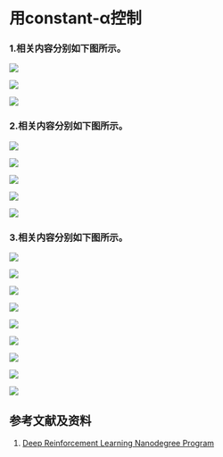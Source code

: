 # 用constant-α控制

### 1.相关内容分别如下图所示。

![](/images/体验蒙特卡洛控制算法/用constant-α控制/1a0.png)

![](/images/体验蒙特卡洛控制算法/用constant-α控制/1a1.png)

![](/images/体验蒙特卡洛控制算法/用constant-α控制/1a2.png)

### 2.相关内容分别如下图所示。

![](/images/体验蒙特卡洛控制算法/用constant-α控制/2a1.png)

![](/images/体验蒙特卡洛控制算法/用constant-α控制/2a2.png)

![](/images/体验蒙特卡洛控制算法/用constant-α控制/2a3.png)

![](/images/体验蒙特卡洛控制算法/用constant-α控制/2a4.png)

![](/images/体验蒙特卡洛控制算法/用constant-α控制/2a5.png)

### 3.相关内容分别如下图所示。

![](/images/体验蒙特卡洛控制算法/用constant-α控制/3a1.png)

![](/images/体验蒙特卡洛控制算法/用constant-α控制/3a2.png)

![](/images/体验蒙特卡洛控制算法/用constant-α控制/3a3.png)

![](/images/体验蒙特卡洛控制算法/用constant-α控制/3a4.png)

![](/images/体验蒙特卡洛控制算法/用constant-α控制/3a5.png)

![](/images/体验蒙特卡洛控制算法/用constant-α控制/3a6.png)

![](/images/体验蒙特卡洛控制算法/用constant-α控制/3a7.png)

![](/images/体验蒙特卡洛控制算法/用constant-α控制/3a8.png)

![](/images/体验蒙特卡洛控制算法/用constant-α控制/3a9.png)

## 参考文献及资料

1. [Deep Reinforcement Learning Nanodegree Program](https://www.udacity.com/course/deep-reinforcement-learning-nanodegree--nd893)